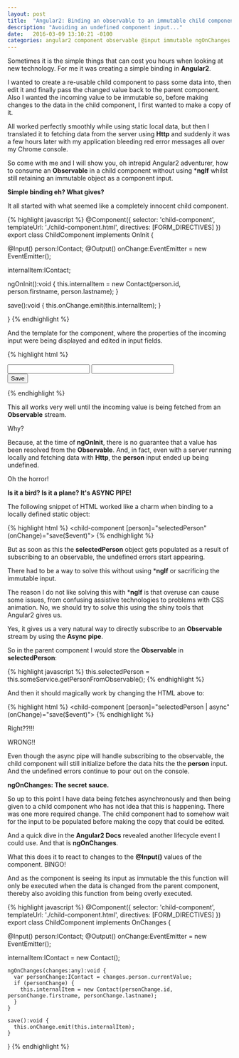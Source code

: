 ```yaml
---
layout: post
title:  "Angular2: Binding an observable to an immutable child component input."
description: "Avoiding an undefined component input..."
date:   2016-03-09 13:10:21 -0100
categories: angular2 component observable @input immutable ngOnChanges
---
```


Sometimes it is the simple things that can cost you hours when looking at new technology. For me it was creating a simple
binding in **Angular2**.

I wanted to create a re-usable child component to pass some data into, then edit it and finally pass the changed value back to the 
parent component. Also I wanted the incoming value to be immutable so, before making changes to the data in the child
component, I first wanted to make a copy of it.

All worked perfectly smoothly while using static local data, but then I translated it to fetching data from the server
using **Http** and suddenly it was a few hours later with my application bleeding red error messages all over my
Chrome console.

So come with me and I will show you, oh intrepid Angular2 adventurer, how to consume an **Observable** in a child component
without using ***ngIf** whilst still retaining an immutable object as a component input.


**Simple binding eh? What gives?** 

It all started with what seemed like a completely innocent child component. 

{% highlight javascript %}
@Component({
  selector: 'child-component',
  templateUrl: './child-component.html',
  directives: [FORM_DIRECTIVES]
})
export class ChildComponent implements OnInit {

  @Input() person:IContact;
  @Output() onChange:EventEmitter<IContact> = new EventEmitter();

  internalItem:IContact;

  ngOnInit():void {
      this.internalItem = new Contact(person.id, person.firstname, person.lastname);
  }

  save():void {
    this.onChange.emit(this.internalItem);
  }

}
{% endhighlight %}

And the template for the component, where the properties of the incoming input were being displayed and edited in
input fields.

{% highlight html %}
<form (submit)="save()">
  <div>
      <input id="firstName" [(ngModel)]="internalItem.firstname">
      <input id="lastName" [(ngModel)]="internalItem.lastname">
  </div>
  <button type="submit">Save</button>
</form>
{% endhighlight %}

This all works very well until the incoming value is being fetched from an **Observable** stream.

Why?

Because, at the time of **ngOnInit**, there is no guarantee that a value has been resolved from the **Observable**. And,
in fact, even with a server running locally and fetching data with **Http**, the **person** input ended up being
undefined. 

Oh the horror! 

**Is it a bird? Is it a plane? It's ASYNC PIPE!**

The following snippet of HTML worked like a charm when binding to a locally defined static object:

{% highlight html %}
<child-component [person]="selectedPerson" (onChange)="save($event)"></child-component>
{% endhighlight %}

But as soon as this the **selectedPerson** object gets populated as a result of subscribing to an observable, the undefined
errors start appearing.

There had to be a way to solve this without using ***ngIf** or sacrificing the immutable input. 

The reason I do not like solving this with ***ngIf** is that overuse can cause some issues, from confusing assistive 
technologies to problems with CSS animation. No, we should try to solve this using the shiny tools that Angular2 gives us.

Yes, it gives us a very natural way to directly subscribe to an **Observable** stream by using the **Async pipe**. 

So in the parent component I would store the **Observable** in **selectedPerson**:

{% highlight javascript %}
this.selectedPerson = this.someService.getPersonFromObservable();
{% endhighlight %}

And then it should magically work by changing the HTML above to:

{% highlight html %}
<child-component [person]="selectedPerson | async" 
                 (onChange)="save($event)">
</child-component>
{% endhighlight %}

Right??!!!

WRONG!!

Even though the async pipe will handle subscribing to the observable, the child component will still initialize before
the data hits the the **person** input. And the undefined errors continue to pour out on the console.

**ngOnChanges: The secret sauce.**

So up to this point I have data being fetches asynchronously and then being given to a child component who has not idea
that this is happening. There was one more required change. The child component had to somehow wait for the input to 
be populated before making the copy that could be edited.

And a quick dive in the **Angular2 Docs** revealed another lifecycle event I could use. And that is **ngOnChanges**.

What this does it to react to changes to the **@Input()** values of the component. BINGO!

And as the component is seeing its input as immutable the this function will only be executed when the data is changed 
from the parent component, thereby also avoiding this function from being overly executed.

{% highlight javascript %}
@Component({
  selector: 'child-component',
  templateUrl: './child-component.html',
  directives: [FORM_DIRECTIVES]
})
export class ChildComponent implements OnChanges {

  @Input() person:IContact;
  @Output() onChange:EventEmitter<IContact> = new EventEmitter();

   internalItem:IContact = new Contact();
  
    ngOnChanges(changes:any):void {
      var personChange:IContact = changes.person.currentValue;
      if (personChange) {
        this.internalItem = new Contact(personChange.id, personChange.firstname, personChange.lastname);
      }
    }
  
    save():void {
      this.onChange.emit(this.internalItem);
    }

}
{% endhighlight %}







